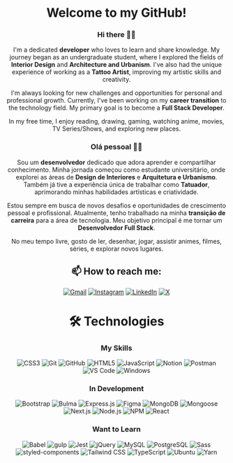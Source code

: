 <div align="center">

# Welcome to my GitHub!

### Hi there 👋🏻

I'm a dedicated **developer** who loves to learn and share knowledge. My journey began as an undergraduate student, where I explored the fields of **Interior Design** and **Architecture and Urbanism**. I've also had the unique experience of working as a **Tattoo Artist**, improving my artistic skills and creativity.

I'm always looking for new challenges and opportunities for personal and professional growth. Currently, I've been working on my **career transition** to the technology field. My primary goal is to become a **Full Stack Developer**.

In my free time, I enjoy reading, drawing, gaming, watching anime, movies, TV Series/Shows, and exploring new places.

### Olá pessoal 👋🏻

Sou um **desenvolvedor** dedicado que adora aprender e compartilhar conhecimento. Minha jornada começou como estudante universitário, onde explorei as áreas de **Design de Interiores** e **Arquitetura e Urbanismo**. Também já tive a experiência única de trabalhar como **Tatuador**, aprimorando minhas habilidades artísticas e criatividade.

Estou sempre em busca de novos desafios e oportunidades de crescimento pessoal e profissional. Atualmente, tenho trabalhado na minha **transição de carreira** para a área de tecnologia. Meu objetivo principal é me tornar um **Desenvolvedor Full Stack**.

No meu tempo livre, gosto de ler, desenhar, jogar, assistir animes, filmes, séries, e explorar novos lugares.

## 📫 How to reach me:

[![Gmail](https://img.shields.io/badge/Gmail-ea4335.svg?logo=gmail&logoColor=white&link=mailto:ramoonlorenzo@gmail.com)](mailto:ramoonlorenzo@gmail.com)
[![Instagram](https://img.shields.io/badge/Instagram-e4405f.svg?logo=instagram&logoColor=white)](https://instagram.com/ramoonlorenzo)
[![LinkedIn](https://img.shields.io/badge/LinkedIn-0078d4.svg?logo=linkedin&logoColor=white)](https://linkedin.com/in/ramoonlorenzo)
[![X](https://img.shields.io/badge/Follow_@ramoonlorenzo-171818.svg?logo=x)](https://twitter.com/ramoonlorenzo)

# 🛠️ Technologies

### My Skills

![CSS3](https://img.shields.io/badge/CSS3-0078d4.svg?style=for-the-badge&logo=css3)
![Git](https://img.shields.io/badge/Git-181717.svg?style=for-the-badge&logo=git)
![GitHub](https://img.shields.io/badge/GitHub-181717.svg?style=for-the-badge&logo=github)
![HTML5](https://img.shields.io/badge/HTML5-e96228.svg?style=for-the-badge&logo=html5&logoColor=white)
![JavaScript](https://img.shields.io/badge/JavaScript-181717.svg?style=for-the-badge&logo=javascript)
![Notion](https://img.shields.io/badge/Notion-181717.svg?style=for-the-badge&logo=notion)
![Postman](https://img.shields.io/badge/Postman-ff6c37.svg?style=for-the-badge&logo=postman&logoColor=white)
![VS Code](https://img.shields.io/badge/VS_Code-0078d4.svg?style=for-the-badge&logo=visualstudiocode)
![Windows](https://img.shields.io/badge/Windows-0078d4?style=for-the-badge&logo=windows)

### In Development

![Bootstrap](https://img.shields.io/badge/Bootstrap-8612fb.svg?style=for-the-badge&logo=bootstrap&logoColor=white)
![Bulma](https://img.shields.io/badge/Bulma-181717.svg?style=for-the-badge&logo=bulma)
![Express.js](https://img.shields.io/badge/Express.js-181717.svg?style=for-the-badge&logo=express)
![Figma](https://img.shields.io/badge/Figma-181717.svg?style=for-the-badge&logo=figma&logoColor=white)
![MongoDB](https://img.shields.io/badge/MongoDB-181717.svg?style=for-the-badge&logo=mongodb)
![Mongoose](https://img.shields.io/badge/Mongoose-a03333.svg?style=for-the-badge&logo=mongoose)
![Next.js](https://img.shields.io/badge/Next.js-181717.svg?style=for-the-badge&logo=nextdotjs)
![Node.js](https://img.shields.io/badge/Node.js-339933.svg?style=for-the-badge&logo=nodedotjs&logoColor=white)
![NPM](https://img.shields.io/badge/NPM-181717.svg?style=for-the-badge&logo=npm)
![React](https://img.shields.io/badge/React-181717.svg?style=for-the-badge&logo=react)

### Want to Learn

![Babel](https://img.shields.io/badge/Babel-181717.svg?style=for-the-badge&logo=babel)
![gulp](https://img.shields.io/badge/Gulp-181717.svg?style=for-the-badge&logo=gulp)
![Jest](https://img.shields.io/badge/Jest-99425b.svg?style=for-the-badge&logo=jest)
![jQuery](https://img.shields.io/badge/jQuery-0769ad.svg?style=for-the-badge&logo=jquery)
![MySQL](https://img.shields.io/badge/MySQL-4a7da4.svg?style=for-the-badge&logo=mysql&logoColor=white)
![PostgreSQL](https://img.shields.io/badge/PostgreSQL-2f5e8d.svg?style=for-the-badge&logo=postgresql&logoColor=white)
![Sass](https://img.shields.io/badge/Sass-181717.svg?style=for-the-badge&logo=sass)
![styled-components](https://img.shields.io/badge/styled--components-181717.svg?style=for-the-badge&logo=styledcomponents)
![Tailwind CSS](https://img.shields.io/badge/Tailwind_CSS-181717.svg?style=for-the-badge&logo=tailwindcss)
![TypeScript](https://img.shields.io/badge/TypeScript-0078d4.svg?style=for-the-badge&logo=typescript&logoColor=white)
![Ubuntu](https://img.shields.io/badge/Ubuntu-e95420.svg?style=for-the-badge&logo=ubuntu&logoColor=white)
![Yarn](https://img.shields.io/badge/Yarn-181717.svg?style=for-the-badge&logo=yarn)

</div>
